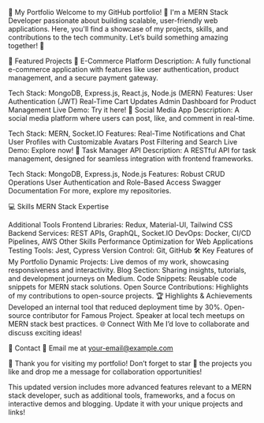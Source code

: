 💼 My Portfolio
Welcome to my GitHub portfolio! 🚀 I'm a MERN Stack Developer passionate about building scalable, user-friendly web applications. Here, you'll find a showcase of my projects, skills, and contributions to the tech community. Let’s build something amazing together! 🌟

📂 Featured Projects
🌟 E-Commerce Platform
Description: A fully functional e-commerce application with features like user authentication, product management, and a secure payment gateway.

Tech Stack: MongoDB, Express.js, React.js, Node.js (MERN)
Features:
User Authentication (JWT)
Real-Time Cart Updates
Admin Dashboard for Product Management
Live Demo: Try it here!
🌟 Social Media App
Description: A social media platform where users can post, like, and comment in real-time.

Tech Stack: MERN, Socket.IO
Features:
Real-Time Notifications and Chat
User Profiles with Customizable Avatars
Post Filtering and Search
Live Demo: Explore now!
🌟 Task Manager API
Description: A RESTful API for task management, designed for seamless integration with frontend frameworks.

Tech Stack: MongoDB, Express.js, Node.js
Features:
Robust CRUD Operations
User Authentication and Role-Based Access
Swagger Documentation
For more, explore my repositories.

💻 Skills
MERN Stack Expertise




Additional Tools
Frontend Libraries: Redux, Material-UI, Tailwind CSS
Backend Services: REST APIs, GraphQL, Socket.IO
DevOps: Docker, CI/CD Pipelines, AWS
Other Skills
Performance Optimization for Web Applications
Testing Tools: Jest, Cypress
Version Control: Git, GitHub
🛠️ Key Features of My Portfolio
Dynamic Projects: Live demos of my work, showcasing responsiveness and interactivity.
Blog Section: Sharing insights, tutorials, and development journeys on Medium.
Code Snippets: Reusable code snippets for MERN stack solutions.
Open Source Contributions: Highlights of my contributions to open-source projects.
🏆 Highlights & Achievements
Developed an internal tool that reduced deployment time by 30%.
Open-source contributor for Famous Project.
Speaker at local tech meetups on MERN stack best practices.
🌐 Connect With Me
I’d love to collaborate and discuss exciting ideas!





📧 Contact
📩 Email me at your-email@example.com

🌟 Thank you for visiting my portfolio!
Don’t forget to star 🌟 the projects you like and drop me a message for collaboration opportunities!

This updated version includes more advanced features relevant to a MERN stack developer, such as additional tools, frameworks, and a focus on interactive demos and blogging. Update it with your unique projects and links!







